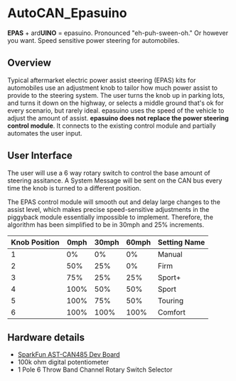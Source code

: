 # AutoCAN_Epasuino

**EPAS** + ard**UINO** = epasuino. Pronounced "eh-puh-sween-oh." Or however you want. Speed sensitive power steering for automobiles.

## Overview
Typical aftermarket electric power assist steering (EPAS) kits for automobiles use an adjustment knob to tailor how much power assist to provide to the steering system. The user turns the knob up in parking lots, and turns it down on the highway, or selects a middle ground that's ok for every scenario, but rarely ideal. epasuino uses the speed of the vehicle to adjust the amount of assist. **epasuino does not replace the power steering control module**. It connects to the existing control module and partially automates the user input.

## User Interface
The user will use a 6 way rotary switch to control the base amount of steering assitance. A System Message will be sent on the CAN bus every time the knob is turned to a different position. 

The EPAS control module will smooth out and delay large changes to the assist level, which makes precise speed-sensitive adjustments in the piggyback module essentially impossible to implement. Therefore, the algorithm has been simplified to be in 30mph and 25% increments.

| Knob Position | 0mph | 30mph | 60mph | Setting Name |
|---------------|------|-------|-------|--------------|
| 1             | 0%   | 0%    | 0%    | Manual       |
| 2             | 50%  | 25%   | 0%    | Firm         |
| 3             | 75%  | 25%   | 25%   | Sport+       |
| 4             | 100% | 50%   | 50%   | Sport        |
| 5             | 100% | 75%   | 50%   | Touring      |
| 6             | 100% | 100%  | 100%  | Comfort      |

## Hardware details
* [SparkFun AST-CAN485 Dev Board](https://www.sparkfun.com/products/14483)
* 100k ohm digital potentiometer
* 1 Pole 6 Throw Band Channel Rotary Switch Selector
